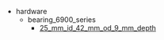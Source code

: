 * hardware
  * bearing_6900_series
    * [25_mm_id_42_mm_od_9_mm_depth](hardware/bearing_6900_series/25_mm_id_42_mm_od_9_mm_depth)
